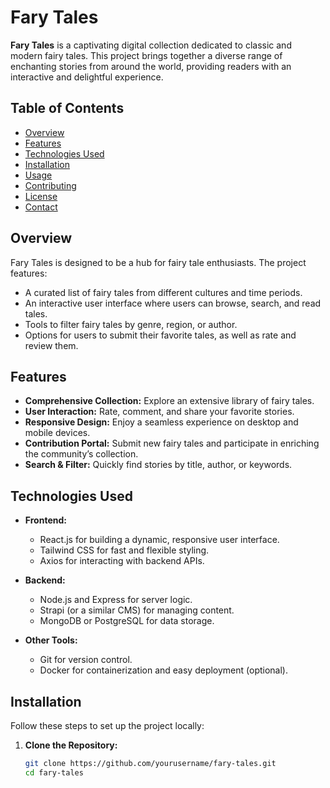 # Fary Tales

**Fary Tales** is a captivating digital collection dedicated to classic and modern fairy tales. This project brings together a diverse range of enchanting stories from around the world, providing readers with an interactive and delightful experience.

## Table of Contents

- [Overview](#overview)
- [Features](#features)
- [Technologies Used](#technologies-used)
- [Installation](#installation)
- [Usage](#usage)
- [Contributing](#contributing)
- [License](#license)
- [Contact](#contact)

## Overview

Fary Tales is designed to be a hub for fairy tale enthusiasts. The project features:
- A curated list of fairy tales from different cultures and time periods.
- An interactive user interface where users can browse, search, and read tales.
- Tools to filter fairy tales by genre, region, or author.
- Options for users to submit their favorite tales, as well as rate and review them.

## Features

- **Comprehensive Collection:** Explore an extensive library of fairy tales.
- **User Interaction:** Rate, comment, and share your favorite stories.
- **Responsive Design:** Enjoy a seamless experience on desktop and mobile devices.
- **Contribution Portal:** Submit new fairy tales and participate in enriching the community’s collection.
- **Search & Filter:** Quickly find stories by title, author, or keywords.

## Technologies Used

- **Frontend:**  
  - React.js for building a dynamic, responsive user interface.
  - Tailwind CSS for fast and flexible styling.
  - Axios for interacting with backend APIs.
  
- **Backend:**  
  - Node.js and Express for server logic.
  - Strapi (or a similar CMS) for managing content.
  - MongoDB or PostgreSQL for data storage.
  
- **Other Tools:**
  - Git for version control.
  - Docker for containerization and easy deployment (optional).

## Installation

Follow these steps to set up the project locally:

1. **Clone the Repository:**

   ```bash
   git clone https://github.com/yourusername/fary-tales.git
   cd fary-tales

